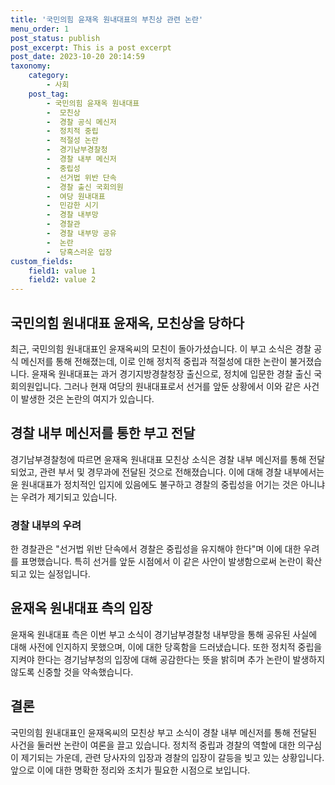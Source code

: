 ```yaml
---
title: '국민의힘 윤재옥 원내대표의 부친상 관련 논란'
menu_order: 1
post_status: publish
post_excerpt: This is a post excerpt
post_date: 2023-10-20 20:14:59
taxonomy:
    category:
        - 사회
    post_tag:
        - 국민의힘 윤재옥 원내대표
        -  모친상
        -  경찰 공식 메신저
        -  정치적 중립
        -  적절성 논란
        -  경기남부경찰청
        -  경찰 내부 메신저
        -  중립성
        -  선거법 위반 단속
        -  경찰 출신 국회의원
        -  여당 원내대표
        -  민감한 시기
        -  경찰 내부망
        -  경찰관
        -  경찰 내부망 공유
        -  논란
        -  당혹스러운 입장
custom_fields:
    field1: value 1
    field2: value 2
---
```



## 국민의힘 원내대표 윤재옥, 모친상을 당하다

최근, 국민의힘 원내대표인 윤재옥씨의 모친이 돌아가셨습니다. 이 부고 소식은 경찰 공식 메신저를 통해 전해졌는데, 이로 인해 정치적 중립과 적절성에 대한 논란이 불거졌습니다. 윤재옥 원내대표는 과거 경기지방경찰청장 출신으로, 정치에 입문한 경찰 출신 국회의원입니다. 그러나 현재 여당의 원내대표로서 선거를 앞둔 상황에서 이와 같은 사건이 발생한 것은 논란의 여지가 있습니다.

## 경찰 내부 메신저를 통한 부고 전달

경기남부경찰청에 따르면 윤재옥 원내대표 모친상 소식은 경찰 내부 메신저를 통해 전달되었고, 관련 부서 및 경무과에 전달된 것으로 전해졌습니다. 이에 대해 경찰 내부에서는 윤 원내대표가 정치적인 입지에 있음에도 불구하고 경찰의 중립성을 어기는 것은 아니냐는 우려가 제기되고 있습니다.

### 경찰 내부의 우려

한 경찰관은 "선거법 위반 단속에서 경찰은 중립성을 유지해야 한다"며 이에 대한 우려를 표명했습니다. 특히 선거를 앞둔 시점에서 이 같은 사안이 발생함으로써 논란이 확산되고 있는 실정입니다.

## 윤재옥 원내대표 측의 입장

윤재옥 원내대표 측은 이번 부고 소식이 경기남부경찰청 내부망을 통해 공유된 사실에 대해 사전에 인지하지 못했으며, 이에 대한 당혹함을 드러냈습니다. 또한 정치적 중립을 지켜야 한다는 경기남부청의 입장에 대해 공감한다는 뜻을 밝히며 추가 논란이 발생하지 않도록 신중할 것을 약속했습니다.

## 결론

국민의힘 원내대표인 윤재옥씨의 모친상 부고 소식이 경찰 내부 메신저를 통해 전달된 사건을 둘러싼 논란이 여론을 끌고 있습니다. 정치적 중립과 경찰의 역할에 대한 의구심이 제기되는 가운데, 관련 당사자의 입장과 경찰의 입장이 갈등을 빚고 있는 상황입니다. 앞으로 이에 대한 명확한 정리와 조치가 필요한 시점으로 보입니다.
